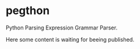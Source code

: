 # pegthon
Python Parsing Expression Grammar Parser.

Here some content is waiting for beeing published.

